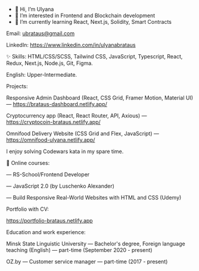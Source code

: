 - 👋 Hi, I’m Ulyana
- 👀 I’m interested in Frontend and Blockchain development
- 🌱 I’m currently learning React, Next.js, Solidity, Smart Contracts
<!--- - 💞️ I’m looking to collaborate on ...
- 📫 How to reach me ... --->

<!---
UlyanaBrataus/UlyanaBrataus is a ✨ special ✨ repository because its `README.md` (this file) appears on your GitHub profile.
You can click the Preview link to take a look at your changes.
--->

Email: ubrataus@gmail.com

LinkedIn: https://www.linkedin.com/in/ulyanabrataus


 ✨ Skills: HTML/CSS/SCSS, Tailwind CSS, JavaScript, Typescript, React, Redux, Next.js, Node.js, Git, Figma. 
 
English: Upper-Intermediate.


Projects:

Responsive Admin Dashboard (React, CSS Grid, Framer Motion, Material UI) — https://brataus-dashboard.netlify.app/

Cryptocurrency app (React, React Router, API, Axious) — https://cryptocoin-brataus.netlify.app/

Omnifood  Delivery Website (CSS Grid and Flex, JavaScript) — https://omnifood-ulyana.netlify.app/


I enjoy solving Codewars kata in my spare time.



🌱  Online courses:


—  RS-School/Frontend Developer

—  JavaScript 2.0 (by  Luschenko Alexander)

—  Build Responsive Real-World Websites with HTML and CSS (Udemy)


Portfolio with CV: 

https://portfolio-brataus.netlify.app


Education and work experience:

Minsk State Linguistic University — 
Bachelor's degree, Foreign language teaching (English) — part-time (September 2020 - present)

OZ.by — Customer service manager — part-time (2017 - present) 




